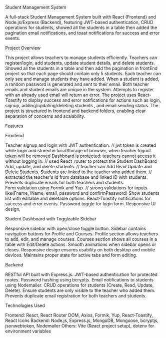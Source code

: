 Student Management System

A full-stack Student Management System built with React (Frontend) and Node.js/Express (Backend), featuring JWT-based authentication, 
CRUD operations for students, showed all the students in a table then added the pagination email notifications, and toast notifications for success and error events.


Project Overview


This project allows teachers to manage students efficiently. Teachers can register/login, add students, update student details, and delete students. Showed all the students in a table 
and then add the pagination in frontEnd project so that each page should contain only 5 students.
Each teacher can only see and manage students they have added. When a student is added, a random password is generated and sent to their email.
Both teacher emails and student emails are unique in the system. Attempts to register with an already used email will return an error.
The project uses React-Toastify to display success and error notifications for actions such as login, signup, adding/updating/deleting students , and email sending status.
The project is structured in frontend and backend folders, enabling clear separation of concerns and scalability.



Features



Frontend



Teacher signup and login with JWT authentication.                    // jwt token is created while login and stored in localStorage of browser, when teacher logout token will be removed
Dashboard is protected: teachers cannot access it without logging in.        // used React_router to protect the Student DashBoard 
Add, update, and delete students.                                            // teacher can Add Read Update and Delete Students.
Students are linked to the teacher who added them.                           // extracted the teacher's Id from database and linked ID with students.
Prevents duplicate emails for both teachers and students.                    
Form validation using Formik and Yup.                                        // strong validations for inputs like(Fname, lName, email, password and confirmPassword) 
Show students list with editable and deletable options.
React-Toastify notifications for success and error events.
Password toggle for login form.
Responsive UI design.



Student Dashboard with Toggleable Sidebar


Responsive sidebar with open/close toggle button.
Sidebar contains navigation buttons for Profile and Courses.
Profile section allows teachers to add, edit, and manage courses.
Courses section shows all courses in a table with Edit/Delete actions.
Smooth animations when sidebar opens or closes.
Responsive design ensures usability on both desktop and mobile devices.
Maintains proper state for active tabs and form editing.



Backend


RESTful API built with Express.js.
JWT-based authentication for protected routes.
Password hashing using bcryptjs.
Email notifications to students using Nodemailer.
CRUD operations for students (Create, Read, Update, Delete).
Ensure students are only visible to the teacher who added them.
Prevents duplicate email registration for both teachers and students.



Technologies Used


Frontend: React, React Router DOM, Axios, Formik, Yup, React-Toastify, React Icons
Backend: Node.js, Express.js, MongoDB, Mongoose, bcryptjs, jsonwebtoken, Nodemailer
Others: Vite (React project setup), dotenv for environment variables
